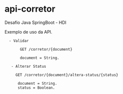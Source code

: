 # api-corretor
Desafio Java SpringBoot - HDI

Exemplo de uso da API.

      - Validar

           GET /corretor/{document}
      
           document = String.
      
       - Alterar Status

         GET /corretor/{document}/altera-status/{status}
      
          document = String.
          status = Boolean.

